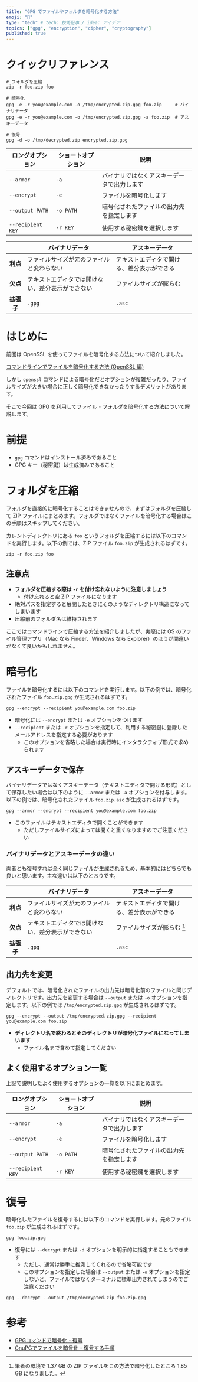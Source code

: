 ```yaml
---
title: "GPG でファイルやフォルダを暗号化する方法"
emoji: "🔑"
type: "tech" # tech: 技術記事 / idea: アイデア
topics: ["gpg", "encryption", "cipher", "cryptography"]
published: true
---
```


# クイックリファレンス
```shell
# フォルダを圧縮
zip -r foo.zip foo

# 暗号化
gpg -e -r you@example.com -o /tmp/encrypted.zip.gpg foo.zip     # バイナリデータ
gpg -e -r you@example.com -o /tmp/encrypted.zip.gpg -a foo.zip  # アスキーデータ

# 復号
gpg -d -o /tmp/decrypted.zip encrypted.zip.gpg
```

| ロングオプション | ショートオプション | 説明 |
| --- | --- | --- |
| `--armor` | `-a` | バイナリではなくアスキーデータで出力します |
| `--encrypt` | `-e` | ファイルを暗号化します |
| `--output PATH` | `-o PATH` | 暗号化されたファイルの出力先を指定します |
| `--recipient KEY` | `-r KEY` | 使用する秘密鍵を選択します |

| | バイナリデータ | アスキーデータ |
| :---: | --- | --- |
| **利点** | ファイルサイズが元のファイルと変わらない | テキストエディタで開ける、差分表示ができる |
| **欠点** | テキストエディタでは開けない、差分表示ができない | ファイルサイズが膨らむ |
| **拡張子** | `.gpg` | `.asc` |



# はじめに
前回は OpenSSL を使ってファイルを暗号化する方法について紹介しました。

[コマンドラインでファイルを暗号化する方法 (OpenSSL 編)](https://zenn.dev/noraworld/articles/file-encryption)

しかし `openssl` コマンドによる暗号化だとオプションが複雑だったり、ファイルサイズが大きい場合に正しく暗号化できなかったりするデメリットがあります。

そこで今回は GPG を利用してファイル・フォルダを暗号化する方法について解説します。



# 前提
* `gpg` コマンドはインストール済みであること
* GPG キー（秘密鍵）は生成済みであること



# フォルダを圧縮
フォルダを直接的に暗号化することはできませんので、まずはフォルダを圧縮して ZIP ファイルにまとめます。フォルダではなくファイルを暗号化する場合はこの手順はスキップしてください。

カレントディレクトリにある `foo` というフォルダを圧縮するには以下のコマンドを実行します。以下の例では、ZIP ファイル `foo.zip` が生成されるはずです。

```shell
zip -r foo.zip foo
```

## 注意点
* **フォルダを圧縮する際は `-r` を付け忘れないように注意しましょう**
    * 付け忘れると空 ZIP ファイルになります
* 絶対パスを指定すると展開したときにそのようなディレクトリ構造になってしまいます
* 圧縮前のフォルダ名は維持されます

ここではコマンドラインで圧縮する方法を紹介しましたが、実際には OS のファイル管理アプリ（Mac なら Finder、Windows なら Explorer）のほうが間違いがなくて良いかもしれません。



# 暗号化
ファイルを暗号化するには以下のコマンドを実行します。以下の例では、暗号化されたファイル `foo.zip.gpg` が生成されるはずです。

```shell
gpg --encrypt --recipient you@example.com foo.zip
```

* 暗号化には `--encrypt` または `-e` オプションをつけます
* `--recipient` または `-r` オプションを指定して、利用する秘密鍵に登録したメールアドレスを指定する必要があります
    * このオプションを省略した場合は実行時にインタラクティブ形式で求められます

## アスキーデータで保存
バイナリデータではなくアスキーデータ（テキストエディタで開ける形式）として保存したい場合は以下のように `--armor` または `-a` オプションを付与します。以下の例では、暗号化されたファイル `foo.zip.asc` が生成されるはずです。

```shell
gpg --armor --encrypt --recipient you@example.com foo.zip
```

* このファイルはテキストエディタで開くことができます
    * ただしファイルサイズによっては開くと重くなりますのでご注意ください

### バイナリデータとアスキーデータの違い
両者とも復号すれば全く同じファイルが生成されるため、基本的にはどちらでも良いと思います。主な違いは以下のとおりです。

| | バイナリデータ | アスキーデータ |
| :---: | --- | --- |
| **利点** | ファイルサイズが元のファイルと変わらない | テキストエディタで開ける、差分表示ができる |
| **欠点** | テキストエディタでは開けない、差分表示ができない | ファイルサイズが膨らむ [^size] |
| **拡張子** | `.gpg` | `.asc` |

[^size]: 筆者の環境で 1.37 GB の ZIP ファイルをこの方法で暗号化したところ 1.85 GB になりました。

## 出力先を変更
デフォルトでは、暗号化されたファイルの出力先は暗号化前のファイルと同じディレクトリです。出力先を変更する場合は `--output` または `-o` オプションを指定します。以下の例では `/tmp/encrypted.zip.gpg` が生成されるはずです。

```shell
gpg --encrypt --output /tmp/encrypted.zip.gpg --recipient you@example.com foo.zip
```

* **ディレクトリ名で終わるとそのディレクトリが暗号化ファイルになってしまいます**
    * ファイル名まで含めて指定してください

## よく使用するオプション一覧
上記で説明したよく使用するオプションの一覧を以下にまとめます。

| ロングオプション | ショートオプション | 説明 |
| --- | --- | --- |
| `--armor` | `-a` | バイナリではなくアスキーデータで出力します |
| `--encrypt` | `-e` | ファイルを暗号化します |
| `--output PATH` | `-o PATH` | 暗号化されたファイルの出力先を指定します |
| `--recipient KEY` | `-r KEY` | 使用する秘密鍵を選択します |



# 復号
暗号化したファイルを復号するには以下のコマンドを実行します。元のファイル `foo.zip` が生成されるはずです。

```shell
gpg foo.zip.gpg
```

* 復号には `--decrypt` または `-d` オプションを明示的に指定することもできます
    * ただし、通常は勝手に推測してくれるので省略可能です
    * このオプションを指定した場合は `--output` または `-o` オプションを指定しないと、ファイルではなくターミナルに標準出力されてしまうのでご注意ください

```shell
gpg --decrypt --output /tmp/decrypted.zip foo.zip.gpg
```



# 参考
* [GPGコマンドで暗号化・復号](https://qiita.com/r_saiki/items/fb0bbbaa861e93f65ce9)
* [GnuPGでファイルを暗号化・復号する手順](https://laboradian.com/encrypt-with-gpg/)
